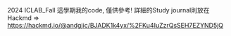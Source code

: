 2024 ICLAB_Fall 這學期我的code, 僅供參考!
詳細的Study journal則放在Hackmd => https://hackmd.io/@andgjic/BJADK1k4yx/%2FKu4IuZzrQsSEH7EZYND5jQ
